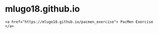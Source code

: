 # mlugo18.github.io
    <a href="https://mlugo18.github.io/pacmen_exercise"> PacMen Exercise </a>    
